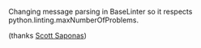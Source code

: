 Changing message parsing in BaseLinter so it respects python.linting.maxNumberOfProblems.

(thanks [Scott Saponas](https://github.com/saponas/))
